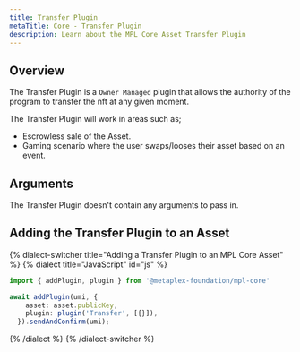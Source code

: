 ```yaml
---
title: Transfer Plugin
metaTitle: Core - Transfer Plugin
description: Learn about the MPL Core Asset Transfer Plugin
---
```


## Overview

The Transfer Plugin is a `Owner Managed` plugin that allows the authority of the program to transfer the nft at any given moment.

The Transfer Plugin will work in areas such as; 

- Escrowless sale of the Asset.
- Gaming scenario where the user swaps/looses their asset based on an event.

## Arguments

The Transfer Plugin doesn't contain any arguments to pass in.


## Adding the Transfer Plugin to an Asset

{% dialect-switcher title="Adding a Transfer Plugin to an MPL Core Asset" %}
{% dialect title="JavaScript" id="js" %}

```ts
import { addPlugin, plugin } from '@metaplex-foundation/mpl-core'

await addPlugin(umi, {
    asset: asset.publicKey,
    plugin: plugin('Transfer', [{}]),
  }).sendAndConfirm(umi);
```

{% /dialect %}
{% /dialect-switcher %}